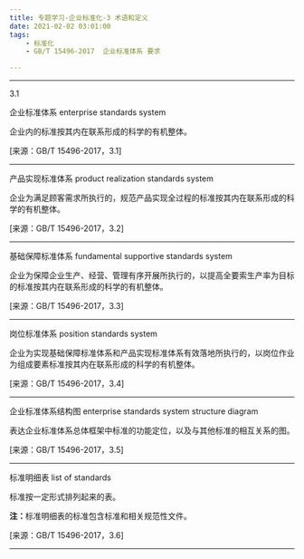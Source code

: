 ```yaml
---
title: 专题学习-企业标准化-3 术语和定义
date: 2021-02-02 03:01:00
tags: 
	- 标准化
	- GB/T 15496-2017  企业标准体系 要求

---
```


---

3.1

企业标准体系 enterprise standards system

企业内的标准按其内在联系形成的科学的有机整体。

[来源：GB/T 15496-2017，3.1]

---

产品实现标准体系 product realization standards system

企业为满足顾客需求所执行的，规范产品实现全过程的标准按其内在联系形成的科学的有机整体。

[来源：GB/T 15496-2017，3.2]

---

基础保障标准体系 fundamental supportive standards system

企业为保障企业生产、经营、管理有序开展所执行的，以提高全要索生产率为目标的标准按其内在联系形成的科学的有机整体。

[来源：GB/T 15496-2017，3.3]

---

岗位标准体系 position standards system

企业为实现基础保障标准体系和产品实现标准体系有效落地所执行的，以岗位作业为组成要素标准按其内在联系形成的科学的有机整体。

[来源：GB/T 15496-2017，3.4]

---

企业标准体系结构图 enterprise standards system structure diagram

表达企业标准体系总体框架中标准的功能定位，以及与其他标准的相互关系的图。

[来源：GB/T 15496-2017，3.5]

---

标准明细表 list of standards

标准按一定形式排列起来的表。

<b>注：</b>标准明细表的标准包含标准和相关规范性文件。

[来源：GB/T 15496-2017，3.6]

---

